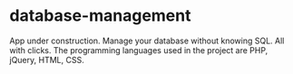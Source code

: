 # database-management

App under construction.
Manage your database without knowing SQL. All with clicks.
The programming languages used in the project are PHP, jQuery, HTML, CSS.
